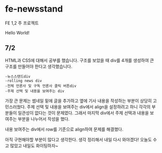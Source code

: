 # fe-newsstand
FE 1,2 주 프로젝트

Hello World!

## 7/2
HTML과 CSS에 대해서 공부를 했습니다.
구조를 보았을 때 div를 4개를 생성하여 큰 구조를 만들어야 한다고 생각했습니다.

```
-뉴스스탠드div
-rolling news div
-전체 언론사 및 구독 언론사 클릭 버튼div
-주제 선택 및 내용을 보여주는 div
```

가장 큰 문제는 썸네일 밑에 글을 추가하고
옆에 기사 내용을 작성하는 부분이 상당히 고민스러웠다.
주제 선택 및 내용을 보여주는 div에서 align을 설정하려고 하니 각각의 부분들이 일관성이 없다는 것이 문제였다.
그래서 마지막 div에서 주제 선택과 내용을 보여주는 부분을 나누어서 작성을 했다.

내용 보여주는 div에서 row를 기준으로 align하여 문제를 해결했다.

아직 구현해야할 부분이 많다고 생각한다.
생각 정리해서 내일 다시 와야겠다!
오늘도 수고 많았고 내일도 화이팅하자~
